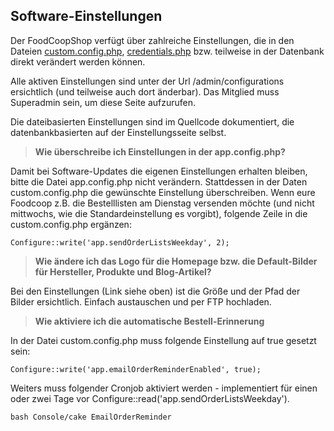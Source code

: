 ## Software-Einstellungen

Der FoodCoopShop verfügt über zahlreiche Einstellungen, die in den Dateien [custom.config.php]({{site.repo_url}}/blob/master/Config/custom.config.default.php), [credentials.php]({{site.repo_url}}/blob/master/Config/credentials.default.php) bzw. teilweise in der Datenbank direkt verändert werden können.

Alle aktiven Einstellungen sind unter der Url /admin/configurations ersichtlich (und teilweise auch dort änderbar). Das Mitglied muss Superadmin sein, um diese Seite aufzurufen.

Die dateibasierten Einstellungen sind im Quellcode dokumentiert, die datenbankbasierten auf der Einstellungsseite selbst.

> **Wie überschreibe ich Einstellungen in der app.config.php?**

Damit bei Software-Updates die eigenen Einstellungen erhalten bleiben, bitte die Datei app.config.php nicht verändern. Stattdessen in der Daten custom.config.php die gewünschte Einstellung überschreiben. Wenn eure Foodcoop z.B. die Bestelllisten am Dienstag versenden möchte (und nicht mittwochs, wie die Standardeinstellung es vorgibt), folgende Zeile in die custom.config.php ergänzen:

```
Configure::write('app.sendOrderListsWeekday', 2);
```


> **Wie ändere ich das Logo für die Homepage bzw. die Default-Bilder für Hersteller, Produkte und Blog-Artikel?**

Bei den Einstellungen (Link siehe oben) ist die Größe und der Pfad der Bilder ersichtlich. Einfach austauschen und per FTP hochladen.

> **Wie aktiviere ich die automatische Bestell-Erinnerung**

In der Datei custom.config.php muss folgende Einstellung auf true gesetzt sein:

```
Configure::write('app.emailOrderReminderEnabled', true);
```

Weiters muss folgender Cronjob aktiviert werden - implementiert für einen oder zwei Tage vor Configure::read('app.sendOrderListsWeekday').

```
bash Console/cake EmailOrderReminder
```

